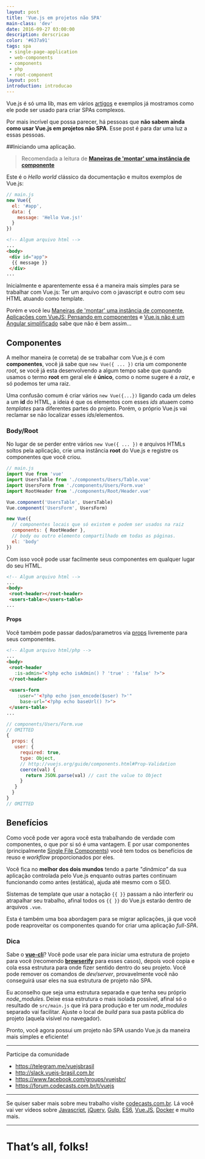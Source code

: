 ```yaml
---
layout: post
title: 'Vue.js em projetos não SPA'
main-class: 'dev'
date: 2016-09-27 03:00:00 
description: derscricao
color: '#637a91'
tags: spa
 - single-page-application
 - web-components
 - components
 - php
 - root-component
layout: post
introduction: introducao
---
```


Vue.js é só uma lib, mas em vários [artigos](http://www.vuejs-brasil.com.br/vue-router/) e exemplos já mostramos como ele pode ser usado para criar SPAs complexos.

Por mais incrível que possa parecer, há pessoas que **não sabem ainda como usar Vue.js em projetos não SPA**. Esse post é para dar uma luz a essas pessoas.

##Iniciando uma aplicação.

> Recomendada a leitura de [**Maneiras de 'montar' uma instância de componente**](http://www.vuejs-brasil.com.br/maneiras-de-montar-uma-instancia-de-componente/)

Este é o *Hello world* clássico da documentação e muitos exemplos de Vue.js:

```javascript
// main.js
new Vue({
  el: '#app',
  data: {
    message: 'Hello Vue.js!'
  }
})
```

```html
<!-- Algum arquivo html -->
...
<body>
 <div id="app">
  {{ message }}
 </div>
...
```

Inicialmente e aparentemente essa é a maneira mais simples para se trabalhar com Vue.js: Ter um arquivo com o javascript e outro com seu HTML atuando como template.

Porém e você leu [Maneiras de 'montar' uma instância de componente](http://www.vuejs-brasil.com.br/maneiras-de-montar-uma-instancia-de-componente/), [Aplicações com VueJS: Pensando em componentes](http://www.vuejs-brasil.com.br/aplicacoes-com-vuejs-pensando-em-componentes/) e [Vue.js não é um Angular simplificado](https://blog.codecasts.com.br/vue-js-nao-e-um-angular-simplificado-6394c18cc689) sabe que não é bem assim...

## Componentes

A melhor maneira (e correta) de se trabalhar com Vue.js é com **componentes**, você já sabe que `new Vue({ ... })` cria um componente *root*, se você já esta desenvolvendo a algum tempo sabe que quando usamos o termo **root** em geral ele é **único**, como o nome sugere é a *raiz*, e só podemos ter uma raiz.

Uma confusão comum é criar vários `new Vue({...})` ligando cada um deles a um **id** do HTML, a ideia é que os elementos com esses *ids* atuaem como *templates* para diferentes partes do projeto.
Porém, o próprio Vue.js vai reclamar se não localizar esses *ids*/elementos.

### Body/Root
No lugar de se perder entre vários `new Vue({ ... })` e arquivos HTMLs soltos pela aplicação, crie uma instância **root** do Vue.js e registre os componentes que você criou. 

```javascript
// main.js
import Vue from 'vue'
import UsersTable from './components/Users/Table.vue'
import UsersForm from './components/Users/Form.vue'
import RootHeader from './components/Root/Header.vue' 

Vue.component('UsersTable', UsersTable)
Vue.component('UsersForm', UsersForm)

new Vue({
  // componentes locais que só existem e podem ser usados na raiz
  components: { RootHeader },
  // body ou outro elemento compartilhado em todas as páginas.
  el: 'body'
})
```

Com isso você pode usar facilmente seus componentes em qualquer lugar do seu HTML.

```html
<!-- Algum arquivo html -->
...
<body>
 <root-header></root-header>
 <users-table></users-table>
...
```

#### Props

Você também pode passar dados/parametros via [props](http://vuejs.org/guide/components.html#Props) livremente para seus componentes.

```html
<!-- Algum arquivo html/php -->
...
<body>
 <root-header 
   :is-admin="<?php echo isAdmin() ? 'true' : 'false' ?>">
 </root-header>
 
 <users-form 
    :user="'<?php echo json_encode($user) ?>'"
     base-url="<?php echo baseUrl() ?>">
 </users-table>
...
```

```javascript
// components/Users/Form.vue
// OMITTED
{
  props: {
   user: {
     required: true,
     type: Object,
     // http://vuejs.org/guide/components.html#Prop-Validation
     coerce(val) {
       return JSON.parse(val) // cast the value to Object
     }
   }
  }
}
// OMITTED
```

## Benefícios
Como você pode ver agora você esta trabalhando de verdade com componentes, o que por si só é uma vantagem.
E por usar componentes (principalmente [Single File Components](http://vuejs.org/guide/application.html#Single-File-Components)) você tem todos os benefícios de reuso e *workflow* proporcionados por eles.

Você fica no **melhor dos dois mundos** tendo a parte *"dinâmica"* da sua aplicação controlada pelo Vue.js enquanto outras partes continuam funcionando como antes (estática), ajuda até mesmo com o SEO.

Sistemas de template que usar a notação `{{ }}` passam a não interferir ou atrapalhar seu trabalho, afinal todos os `{{ }}` do Vue.js estarão dentro de arquivos `.vue`.

Esta é também uma boa abordagem para se migrar aplicações, já que você pode reaproveitar os componentes quando for criar uma aplicação *full-SPA*.

### Dica

Sabe o [**vue-cli**](https://github.com/vuejs/vue-cli)? Você pode usar ele para iniciar uma estrutura de projeto para você (recomendo [**browserify**](https://github.com/vuejs-templates/browserify) para esses casos), depois você copia e cola essa estrutura para onde fizer sentido dentro do seu projeto. Você pode remover os comandos de *dev/server*, provavelmente você não conseguirá usar eles na sua estrutura de projeto não SPA. 

Eu aconselho que seja uma estrutura separada e que tenha seu próprio *node_modules*. Deixe essa estrutura o mais isolada possível, afinal só o resultado de `src/main.js` que irá para produção e ter um *node_modules* separado vai facilitar.
Ajuste o local de *build* para sua pasta pública do projeto (aquela visível no navegador).

Pronto, você agora possui um projeto não SPA usando Vue.js da maneira mais simples e eficiente!

---------

Participe da comunidade

- https://telegram.me/vuejsbrasil
- http://slack.vuejs-brasil.com.br
- https://www.facebook.com/groups/vuejsbr/
- https://forum.codecasts.com.br/t/vuejs

---------

Se quiser saber mais sobre meu trabalho visite [codecasts.com.br](https://codecasts.com.br). Lá você vai ver vídeos sobre [Javascript](https://codecasts.com.br/lesson/domine-this-01-scopes), [jQuery](https://codecasts.com.br/lesson/javascript-jquery-vol1-01-resolvendo-o-problema), [Gulp](https://codecasts.com.br/lesson/gulp-level01-compilando-e-minificando-sass), [ES6](https://codecasts.com.br/lesson/ES6-00-o-que-e-es6), [Vue.JS](https://codecasts.com.br/lesson/vue-init-01-hello-world), [Docker](https://codecasts.com.br/lesson/docker-na-pratica-ola-docker) e muito mais.

-------

# That’s all, folks!
